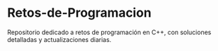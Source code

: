 # Retos-de-Programacion
Repositorio dedicado a retos de programación en C++, con soluciones detalladas y actualizaciones diarias.
